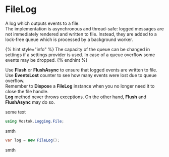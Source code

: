 # FileLog

A log which outputs events to a file.  
The implementation is asynchronous and thread-safe: logged messages are not immediately rendered and written to file. Instead, they are added to a lock-free queue which is processed by a background worker.

{% hint style="info" %}
The capacity of the queue can be changed in settings if a settings provider is used. In case of a queue overflow some events may be dropped. 
{% endhint %}

Use **Flush** or **FlushAsync** to ensure that logged events are written to file.  
Use **EventsLost** counter to see how many events were lost due to queue overflow.  
Remember to **Dispos**e a **FileLog** instance when you no longer need it to close the file handle.  
**Log** method never throws exceptions. On the other hand, **Flush** and **FlushAsync** may do so.

some text

```csharp
using Vostok.Logging.File;
```

smth

```csharp
var log = new FileLog();
```

smth

